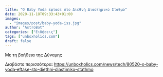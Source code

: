 ```yaml
---
title: "Ο Baby Yoda έφτασε στο Διεθνή Διαστημικό Σταθμό"
date: 2020-11-18T09:33:43+01:00
images:
  - "images/post/baby-yoda-iss.jpg"
author: "AstroBot"
categories: ["Ειδήσεις"]
tags: ["unboxholics.com"]
draft: false
---
```


Με τη βοήθεια της Δύναμης

Διαβάστε περισσότερα: https://unboxholics.com/news/tech/80520-o-baby-yoda-eftase-sto-diethni-diastimiko-stathmo
